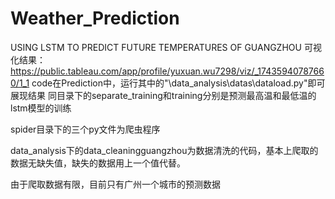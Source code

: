 # Weather_Prediction
USING LSTM TO PREDICT FUTURE TEMPERATURES OF GUANGZHOU
可视化结果：https://public.tableau.com/app/profile/yuxuan.wu7298/viz/_17435940787660/1_1
code在Prediction中，运行其中的"\data_analysis\datas\dataload.py"即可展现结果
同目录下的separate_training和training分别是预测最高温和最低温的lstm模型的训练

spider目录下的三个py文件为爬虫程序

data_analysis下的data_cleaningguangzhou为数据清洗的代码，基本上爬取的数据无缺失值，缺失的数据用上一个值代替。

由于爬取数据有限，目前只有广州一个城市的预测数据

